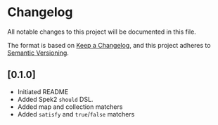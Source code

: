 # Changelog

All notable changes to this project will be documented in this file.

The format is based on [Keep a Changelog](https://keepachangelog.com/en/1.0.0/),
and this project adheres to [Semantic Versioning](https://semver.org/spec/v2.0.0.html).

## [0.1.0]

- Initiated README
- Added Spek2 `should` DSL.
- Added map and collection matchers
- Added `satisfy` and `true`/`false` matchers


